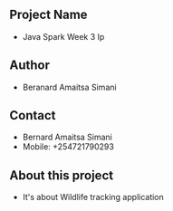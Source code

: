 ## Project Name
 - Java Spark Week 3 Ip

## Author
 - Beranard Amaitsa Simani

## Contact
 - Bernard Amaitsa Simani
 - Mobile: +254721790293

## About this project
 - It's about Wildlife tracking application


